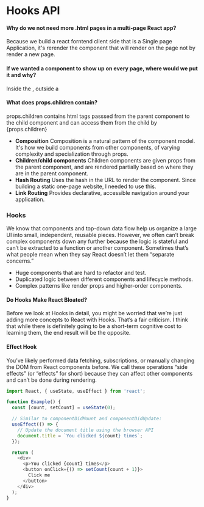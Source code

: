 # Hooks API  
#### Why do we not need more .html pages in a multi-page React app?
Because we build a react forntend client side that is a Single page Application, it's rerender the component that will render on the page not by render a new page.

#### If we wanted a component to show up on every page, where would we put it and why?
Inside the <BrowserRouter />, outside a <Route />

#### What does props.children contain?
props.children contains html tags passsed from the parent component to the child component and can access them from the child by {props.children}

- **Composition**	Composition is a natural pattern of the component model. It's how we build components from other components, of varying complexity and specialization through props.
- **Children/child components**	Children components are given props from the parent component, and are rendered partially based on where they are in the parent component.
- **Hash Routing** Uses the hash in the URL to render the component. Since building a static one-page website, I needed to use this.
- **Link Routing**	Provides declarative, accessible navigation around your application.


### Hooks
We know that components and top-down data flow help us organize a large UI into small, independent, reusable pieces. However, we often can’t break complex components down any further because the logic is stateful and can’t be extracted to a function or another component. Sometimes that’s what people mean when they say React doesn’t let them “separate concerns.”

* Huge components that are hard to refactor and test.
* Duplicated logic between different components and lifecycle methods.
* Complex patterns like render props and higher-order components.

#### Do Hooks Make React Bloated?
Before we look at Hooks in detail, you might be worried that we’re just adding more concepts to React with Hooks. That’s a fair criticism. I think that while there is definitely going to be a short-term cognitive cost to learning them, the end result will be the opposite.


#### Effect Hook
You’ve likely performed data fetching, subscriptions, or manually changing the DOM from React components before. We call these operations “side effects” (or “effects” for short) because they can affect other components and can’t be done during rendering.

```js
import React, { useState, useEffect } from 'react';

function Example() {
  const [count, setCount] = useState(0);

  // Similar to componentDidMount and componentDidUpdate:
  useEffect(() => {
    // Update the document title using the browser API
    document.title = `You clicked ${count} times`;
  });

  return (
    <div>
      <p>You clicked {count} times</p>
      <button onClick={() => setCount(count + 1)}>
        Click me
      </button>
    </div>
  );
}
```
